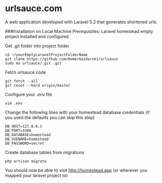 # urlsauce.com
A web application developed with Laravel 5.2 that generates shortened urls.

###Installation on Local Machine
Prerequisites: Laravel homestead empty project installed and configured

Get .git folder into project folder
```
cd ~/yourEmptyLaravelProjectFolderName
git clone https://github.com/HomerGaidarski/urlsauce
sudo mv urlsauce/.git .git
```

Fetch urlsauce code
```
git fetch --all
git reset --hard origin/master
```

Configure your .env file

`vim .env`

Change the following lines with your homestead database credentials (if you used the defaults you can skip this step)
```
DB_HOST=127.0.0.1
DB_PORT=3306
DB_DATABASE=homestead
DB_USENAME=homestead
DB_PASSWORD=secret
```

Create database tables from migrations

`php artisan migrate`

You should now be able to visit http://homestead.app (or wherever you mapped your laravel project to)
